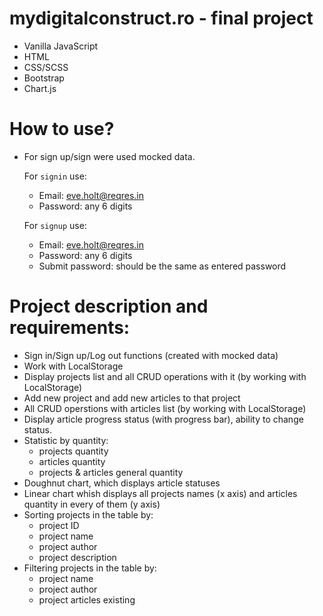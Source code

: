 # mydigitalconstruct.ro - final project

- Vanilla JavaScript
- HTML
- CSS/SCSS
- Bootstrap
- Chart.js

# How to use?

- For sign up/sign were used mocked data.

  For ``signin`` use:
  - Email: eve.holt@reqres.in
  - Password: any 6 digits
 
  For ``signup`` use:
  - Email: eve.holt@reqres.in
  - Password: any 6 digits
  - Submit password: should be the same as entered password

# Project description and requirements:
  - Sign in/Sign up/Log out functions (created with mocked data)
  - Work with LocalStorage
  - Display projects list and all CRUD operations with it (by working with LocalStorage)
  - Add new project and add new articles to that project
  - All CRUD operstions with articles list (by working with LocalStorage)
  - Display article progress status (with progress bar), ability to change status.
  - Statistic by quantity:
    - projects quantity
    - articles quantity
    - projects & articles general quantity
  - Doughnut chart, which displays article statuses
  - Linear chart whish displays all projects names (x axis) and articles quantity in every of them (y axis)
  - Sorting projects in the table by:
    - project ID
    - project name
    - project author
    - project description
  - Filtering projects in the table by:
    - project name
    - project author
    - project articles existing
